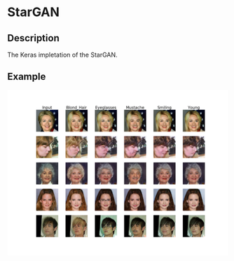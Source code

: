 # StarGAN

## Description

The Keras impletation of the StarGAN.

## Example

![Sample_Epoch_No_7_Batch_No_2500](https://github.com/whpen/StarGAN-Keras/blob/master/assets/Sample_Epoch_No_7_Batch_No_2500.png)



